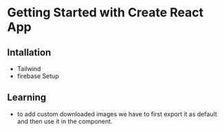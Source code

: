 # Getting Started with Create React App


## Intallation
- Tailwind
- firebase Setup


## Learning
- to add custom downloaded images we have to first export it as default and then use it in the component.